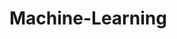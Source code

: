 # Machine-Learning
         
  
                 
                
                           
             
